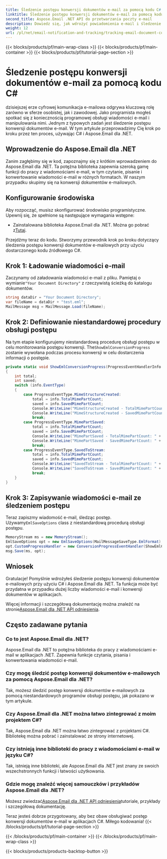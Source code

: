 ```yaml
---
title: Śledzenie postępu konwersji dokumentów e-mail za pomocą kodu C#
linktitle: Śledzenie postępu konwersji dokumentów e-mail za pomocą kodu C#
second_title: Aspose.Email .NET API do przetwarzania poczty e-mail
description: Dowiedz się, jak wdrożyć powiadomienia e-mail i śledzenie za pomocą Aspose.Email dla .NET. Przewodnik krok po kroku z przykładami kodu. Popraw swoją komunikację e-mailową już dziś!
weight: 12
url: /pl/net/email-notification-and-tracking/tracking-email-document-conversion-progress-with-csharp-code/
---
```


{{< blocks/products/pf/main-wrap-class >}}
{{< blocks/products/pf/main-container >}}
{{< blocks/products/pf/tutorial-page-section >}}

# Śledzenie postępu konwersji dokumentów e-mail za pomocą kodu C#


dzisiejszej erze cyfrowej komunikacja e-mailowa odgrywa kluczową rolę zarówno w sferze osobistej, jak i zawodowej. Jako programista mogłeś spotkać się z koniecznością programowej obsługi wiadomości e-mail i manipulowania nimi. Jednym z typowych zadań jest śledzenie postępu konwersji dokumentów e-mail. W tym artykule przeprowadzimy Cię krok po kroku przez ten proces, używając C# i Aspose.Email dla .NET.

## Wprowadzenie do Aspose.Email dla .NET

Zanim zagłębimy się w kod, zapoznajmy się z krótkim wprowadzeniem do Aspose.Email dla .NET. Ta potężna biblioteka zapewnia szeroką gamę funkcji do pracy z wiadomościami e-mail, w tym czytanie, pisanie i konwertowanie wiadomości e-mail w różnych formatach. W naszym przypadku skupimy się na konwersji dokumentów e-mailowych.

## Konfigurowanie środowiska

Aby rozpocząć, musisz skonfigurować środowisko programistyczne. Upewnij się, że spełnione są następujące wymagania wstępne:

-  Zainstalowana biblioteka Aspose.Email dla .NET. Można go pobrać z[Tutaj](https://releases.aspose.com/email/net/).

Przejdźmy teraz do kodu. Stworzymy przewodnik krok po kroku dotyczący śledzenia postępu konwersji dokumentów e-mailowych przy użyciu dostarczonego kodu źródłowego C#.

## Krok 1: Ładowanie wiadomości e-mail

 Zaczynamy od załadowania wiadomości e-mail z pliku. Pamiętaj o wymianie`"Your Document Directory"` z rzeczywistą ścieżką do katalogu dokumentów.

```csharp
string dataDir = "Your Document Directory";
var fileName = dataDir + "test.eml";
MailMessage msg = MailMessage.Load(fileName);
```

## Krok 2: Definiowanie niestandardowej procedury obsługi postępu

 Na tym etapie konfigurujemy niestandardową procedurę obsługi postępu w celu monitorowania postępu konwersji. The`ShowEmlConversionProgress` zostanie wywołana podczas procesu konwersji w celu dostarczenia informacji o postępie.

```csharp
private static void ShowEmlConversionProgress(ProgressEventHandlerInfo info)
{
    int total;
    int saved;
    switch (info.EventType)
    {
        case ProgressEventType.MimeStructureCreated:
            total = info.TotalMimePartCount;
            saved = info.SavedMimePartCount;
            Console.WriteLine("MimeStructureCreated - TotalMimePartCount: " + total);
            Console.WriteLine("MimeStructureCreated - SavedMimePartCount: " + saved);
            break;
        case ProgressEventType.MimePartSaved:
            total = info.TotalMimePartCount;
            saved = info.SavedMimePartCount;
            Console.WriteLine("MimePartSaved - TotalMimePartCount: " + total);
            Console.WriteLine("MimePartSaved - SavedMimePartCount: " + saved);
            break;
        case ProgressEventType.SavedToStream:
            total = info.TotalMimePartCount;
            saved = info.SavedMimePartCount;
            Console.WriteLine("SavedToStream - TotalMimePartCount: " + total);
            Console.WriteLine("SavedToStream - SavedMimePartCount: " + saved);
            break;
    }
}
```

## Krok 3: Zapisywanie wiadomości e-mail ze śledzeniem postępu

 Teraz zapiszmy wiadomość e-mail, śledząc postęp. Używamy`EmlSaveOptions` class z niestandardową procedurą obsługi postępu.

```csharp
MemoryStream ms = new MemoryStream();
EmlSaveOptions opt = new EmlSaveOptions(MailMessageSaveType.EmlFormat);
opt.CustomProgressHandler = new ConversionProgressEventHandler(ShowEmlConversionProgress);
msg.Save(ms, opt);
```

## Wniosek

Gratulacje! Pomyślnie wdrożyłeś śledzenie postępu konwersji dokumentów e-mailowych przy użyciu C# i Aspose.Email dla .NET. Ta funkcja może być przydatna w przypadku dużej liczby wiadomości e-mail i konwersji dokumentów w aplikacjach.

 Więcej informacji i szczegółową dokumentację można znaleźć na stronie[Aspose.Email dla .NET API odniesienia](https://reference.aspose.com/email/net/).


## Często zadawane pytania

### Co to jest Aspose.Email dla .NET?
Aspose.Email dla .NET to potężna biblioteka do pracy z wiadomościami e-mail w aplikacjach .NET. Zapewnia funkcje czytania, pisania i konwertowania wiadomości e-mail.

### Czy mogę śledzić postęp konwersji dokumentów e-mailowych za pomocą Aspose.Email dla .NET?
Tak, możesz śledzić postęp konwersji dokumentów e-mailowych za pomocą niestandardowych programów obsługi postępu, jak pokazano w tym artykule.

### Czy Aspose.Email dla .NET można łatwo zintegrować z moim projektem C#?
Tak, Aspose.Email dla .NET można łatwo zintegrować z projektami C#. Bibliotekę można pobrać i zainstalować ze strony internetowej.

### Czy istnieją inne biblioteki do pracy z wiadomościami e-mail w języku C#?
Tak, istnieją inne biblioteki, ale Aspose.Email dla .NET jest znany ze swoich wszechstronnych funkcji i łatwości użytkowania.

### Gdzie mogę znaleźć więcej samouczków i przykładów Aspose.Email dla .NET?
Możesz zwiedzać[Aspose.Email dla .NET API odniesienia](https://reference.aspose.com/email/net/)tutoriale, przykłady i szczegółową dokumentację.

Teraz jesteś dobrze przygotowany, aby bez obaw obsługiwać postęp konwersji dokumentów e-mail w aplikacjach C#. Miłego kodowania!
{{< /blocks/products/pf/tutorial-page-section >}}

{{< /blocks/products/pf/main-container >}}
{{< /blocks/products/pf/main-wrap-class >}}

{{< blocks/products/products-backtop-button >}}
